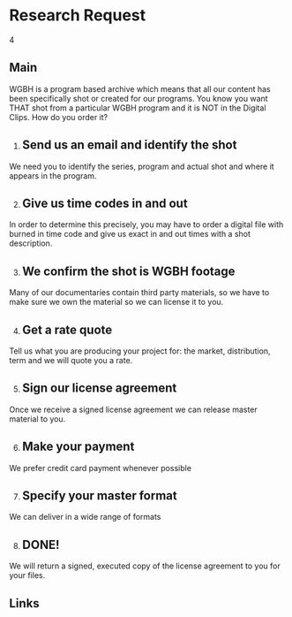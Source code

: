 # Research Request

4

## Main
WGBH is a program based archive which means that all our content has been specifically shot or created for our programs. 
You know you want THAT shot from a particular WGBH program and it is NOT in the Digital Clips. 
How do you order it?

1. ## Send us an email and identify the shot  
We need you to identify the series, program and actual shot and where it appears in the program.

2. ## Give us time codes in and out 
In order to determine this precisely, you may have to order a digital
file with burned in time code and give us exact in and out times with a shot description.

3. ## We confirm the shot is WGBH footage  
Many of our documentaries contain third party materials, so we have to make sure we own the material so we can license it to you.  
 
4. ## Get a rate quote  
Tell us what you are producing your project for:  the market, distribution, term and we will quote you a rate.

5. ## Sign our license agreement
Once we receive a signed license agreement we can release master material to you. 

6. ## Make your payment  
We prefer credit card payment whenever possible

7. ## Specify your master format  
We can deliver in a wide range of formats

8. ## DONE!  
We will return a signed, executed copy of the license agreement to you for your files. 


  

## Links
